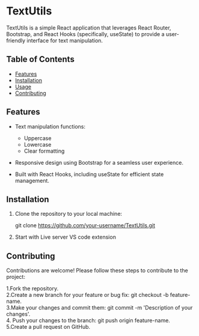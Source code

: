 # TextUtils

TextUtils is a simple React application that leverages React Router, Bootstrap, and React Hooks (specifically, useState) to provide a user-friendly interface for text manipulation.

## Table of Contents

- [Features](#features)
- [Installation](#installation)
- [Usage](#usage)
- [Contributing](#contributing)

## Features

- Text manipulation functions:
  - Uppercase
  - Lowercase
  - Clear formatting

- Responsive design using Bootstrap for a seamless user experience.

- Built with React Hooks, including useState for efficient state management.

## Installation

1. Clone the repository to your local machine:

   git clone https://github.com/your-username/TextUtils.git

2. Start with Live server VS code extension

## Contributing
Contributions are welcome! Please follow these steps to contribute to the project:

1.Fork the repository.<br>
2.Create a new branch for your feature or bug fix: git checkout -b feature-name.<br>
3.Make your changes and commit them: git commit -m 'Description of your changes'.<br>
4. Push your changes to the branch: git push origin feature-name.<br>
5.Create a pull request on GitHub.   <br>
